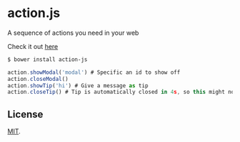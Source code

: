 # action.js

A sequence of actions you need in your web

Check it out [here](http://kchanzen.github.io/action.js)

```bash
$ bower install action-js
```

```javascript
action.showModal('modal') # Specific an id to show off
action.closeModal()
action.showTip('hi') # Give a message as tip
action.closeTip() # Tip is automatically closed in 4s, so this might not be a must
```

## License

[MIT](/LICENSE).
